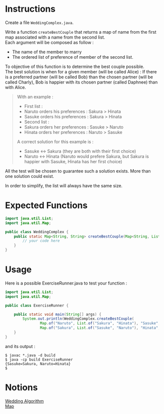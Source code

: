 # Instructions

Create a file `WeddingComplex.java`.

Write a function `createBestCouple` that returns a map of name from the first map associated with a name from the second list.  
Each argument will be composed as follow : 
* The name of the member to marry
* The ordered list of preference of member of the second list.  

To objective of this function is to determine the best couple possible.  
The best solution is when for a given member (will be called Alice) : If there is a preferred partner (will be called Bob) than the chosen partner (will be called Charly), Bob is happier with its chosen partner (called Daphnee) than with Alice.

> With an example : 
> * First list : 
>  * Naruto orders his preferences : Sakura > Hinata
>  * Sasuke orders his preferences : Sakura > Hinata
> * Second list : 
>  * Sakura orders her preferences : Sasuke > Naruto
>  * Hinata orders her preferences : Naruto > Sasuke
>
> A correct solution for this example is : 
> * Sasuke <-> Sakura (they are both with their first choice)
> * Naruto <-> Hinata (Naruto would prefere Sakura, but Sakura is happier with Sasuke, Hinata has her first choice)

All the test will be chosen to guarantee such a solution exists. More than one solution could exist.

In order to simplify, the list will always have the same size.

# Expected Functions

```java
import java.util.List;
import java.util.Map;

public class WeddingComplex {
    public static Map<String, String> createBestCouple(Map<String, List<String>> first, Map<String, List<String>> second) {
        // your code here
    }
}
```

# Usage

Here is a possible ExerciseRunner.java to test your function :

```java
import java.util.List;
import java.util.Map;

public class ExerciseRunner {

    public static void main(String[] args) {
        System.out.println(WeddingComplex.createBestCouple(
                Map.of("Naruto", List.of("Sakura", "Hinata"), "Sasuke", List.of("Sakura", "Hinata")),
                Map.of("Sakura", List.of("Sasuke", "Naruto"), "Hinata", List.of("Naruto", "Sasuke"))));
    }
}
```

and its output :
```shell
$ javac *.java -d build
$ java -cp build ExerciseRunner 
{Sasuke=Sakura, Naruto=Hinata}
$ 
```

# Notions
[Wedding Algorithm](https://fr.wikipedia.org/wiki/Algorithme_de_Gale_et_Shapley#Pseudo-code)  
[Map](https://docs.oracle.com/en/java/javase/17/docs/api/java.base/java/util/Map.html)  